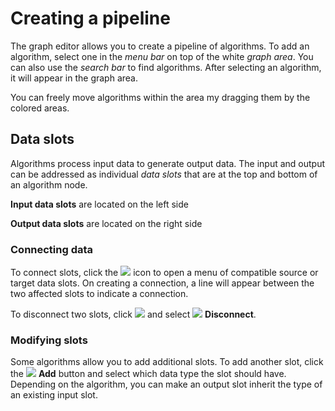 # Creating a pipeline

The graph editor allows you to create a pipeline of algorithms.
To add an algorithm, select one in the *menu bar* on top of the white *graph area*.
You can also use the *search bar* to find algorithms.
After selecting an algorithm, it will appear in the graph area.

You can freely move algorithms within the area my dragging them by the colored areas.

## Data slots

Algorithms process input data to generate output data. The input and output can be 
addressed as individual *data slots* that are at the top and bottom of 
an algorithm node.

**Input data slots** are located on the left side

**Output data slots** are located on the right side

### Connecting data

To connect slots, click the ![](image://icons/chevron-bottom.png) icon to open a menu of
compatible source or target data slots. On creating a connection, a line will appear between
the two affected slots to indicate a connection.

To disconnect two slots, click ![](image://icons/chevron-bottom.png) and select 
![](image://icons/remove.png) **Disconnect**.

### Modifying slots

Some algorithms allow you to add additional slots. To add another slot, click the ![](image://icons/add.png)
**Add** button and select which data type the slot should have. Depending on the algorithm, 
you can make an output slot inherit the type of an existing input slot.

